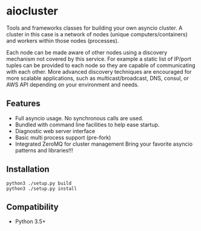 aiocluster
========
Tools and frameworks classes for building your own asyncio cluster.  A cluster
in this case is a network of nodes (unique computers/containers) and workers
within those nodes (processes).

Each node can be made aware of other nodes using a discovery mechanism not
covered by this service.  For example a static list of IP/port tuples can be
provided to each node so they are capable of communicating with each other.
More advanced discovery techniques are encouraged for more scalable
applications, such as multicast/broadcast, DNS, consul, or AWS API depending
on your environment and needs.


Features
--------
* Full asyncio usage.  No synchronous calls are used.
* Bundled with command line facilities to help ease startup.
* Diagnostic web server interface
* Basic multi process support (pre-fork)
* Integrated ZeroMQ for cluster management
  Bring your favorite asyncio patterns and libraries!!!


Installation
--------
    python3 ./setup.py build
    python3 ./setup.py install


Compatibility
--------
* Python 3.5+

